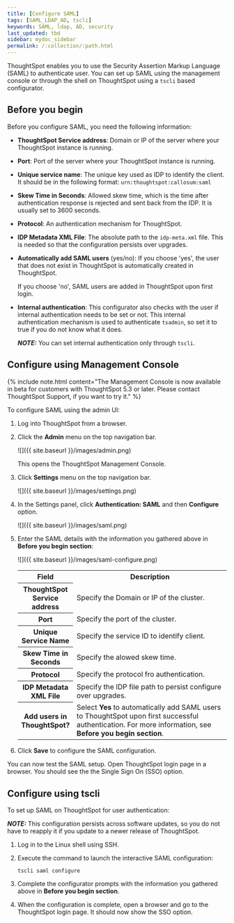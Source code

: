 ```yaml
---
title: [Configure SAML]
tags: [SAML_LDAP_AD, tscli]
keywords: SAML, ldap, AD, security
last_updated: tbd
sidebar: mydoc_sidebar
permalink: /:collection/:path.html
---
```


ThoughtSpot enables you to use the Security Assertion Markup Language (SAML) to authenticate user. You can set up SAML using the management console or through the shell on ThoughtSpot using a `tscli` based configurator.

## Before you begin

Before you configure SAML, you need the following information:

- **ThoughtSpot Service address**: Domain or IP of the server where your ThoughtSpot instance is running.
- **Port**: Port of the server where your ThoughtSpot instance is running.
- **Unique service name**: The unique key used as IDP to identify the client. It should be in the following format: `urn:thoughtspot:callosum:saml`
- **Skew Time in Seconds**: Allowed skew time, which is the time after authentication response is rejected and sent back from the IDP. It is usually set to 3600 seconds.
- **Protocol**: An authentication mechanism for ThoughtSpot.
- **IDP Metadata XML File**: The absolute path to the `idp-meta.xml` file. This is needed so that the configuration persists over upgrades.
- **Automatically add SAML users** (yes/no): If you choose 'yes', the user that does not exist in ThoughtSpot is automatically created in ThoughtSpot.

  If you choose 'no', SAML users are added in ThoughtSpot upon first login.
- **Internal authentication**: This configurator also checks with the user if internal authentication needs to be set or not. This internal authentication mechanism is used to authenticate `tsadmin`, so set it to true if you do not know what it does.

  **_NOTE:_** You can set internal authentication only through `tscli`.

## Configure using Management Console

{% include note.html content="The Management Console is now available in beta for customers with ThoughtSpot 5.3 or later. Please contact ThoughtSpot Support, if you want to try it." %}

To configure SAML using the admin UI:

1. Log into ThoughtSpot from a browser.
2. Click the **Admin** menu on the top navigation bar.

   ![]({{ site.baseurl }}/images/admin.png)

   This opens the ThoughtSpot Management Console.
3. Click **Settings** menu on the top navigation bar.

   ![]({{ site.baseurl }}/images/settings.png)

4. In the Settings panel, click **Authentication: SAML** and then  **Configure** option.

   ![]({{ site.baseurl }}/images/saml.png)  


5. Enter the SAML details with the information you gathered above in **Before you begin section**:

   ![]({{ site.baseurl }}/images/saml-configure.png)

   <table>
   <colgroup>
   <col width="20%" />
   <col width="80%" />
   </colgroup>
   <tr>
   <th>Field</th>
   <th>Description</th>
   </tr>
   <tr>
   <th>ThoughtSpot Service address</th>
   <td>Specify the Domain or IP of the cluster.</td>
   </tr>
   <tr>
   <th>Port</th>
   <td>Specify the port of the cluster.</td>
   </tr>
   <tr>
   <th>Unique Service Name</th>
   <td>Specify the service ID to identify client.</td>
   </tr>
   <tr>
   <th>Skew Time in Seconds</th>
   <td>Specify the alowed skew time.</td>
   </tr>
   <tr>
   <th>Protocol</th>
   <td>Specify the protocol fro authentication.</td>
   </tr>
   <tr>
   <th>IDP Metadata XML File</th>
   <td>Specify the IDP file path to persist configure over upgrades.</td>
   </tr>
   <tr>
   <th>Add users in ThoughtSpot?</th>
   <td>Select <b>Yes</b> to automatically add SAML users to ThoughtSpot upon first successful authentication. For more information, see <b>Before you begin section</b>.</td>
   </tr>
   </table>

6. Click **Save** to configure the SAML configuration.

You can now test the SAML setup. Open ThoughtSpot login page in a browser. You should see the the Single Sign On (SSO) option.


## Configure using tscli

To set up SAML on ThoughtSpot for user authentication:

**_NOTE:_** This configuration persists across software updates, so you do not have to reapply it if you update to a newer release of ThoughtSpot.

1. Log in to the Linux shell using SSH.
2. Execute the command to launch the interactive SAML configuration:

    ```
    tscli saml configure
    ```

3. Complete the configurator prompts with the information you gathered above in **Before you begin section**.
4. When the configuration is complete, open a browser and go to the ThoughtSpot login page.
   It should now show the SSO option.
